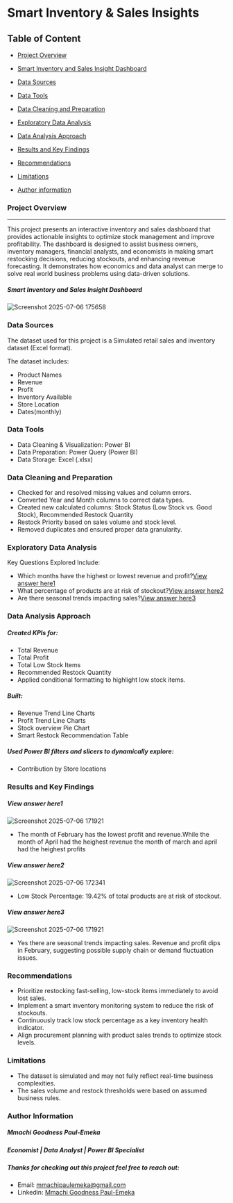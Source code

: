 # Smart Inventory & Sales Insights

## Table of Content
- [Project Overview](#project-overview)

- [Smart Inventory and Sales Insight Dashboard](#smart-inventory-and-sales-insight-dashboard)

- [Data Sources](#data-sources)

- [Data Tools](#data-tools)

- [Data Cleaning and Preparation](#data-cleaning-and-preparation)

- [Exploratory Data Analysis](#exploratory-data-analysis)

- [Data Analysis Approach](#data-analysis-approach)

- [Results and Key Findings](#results-and-key-findings)

- [Recommendations](#recommendations)

- [Limitations](#limitations)

- [Author information](#author-information)


### Project Overview
---
This project presents an interactive inventory and sales dashboard that provides actionable insights to optimize stock management and improve profitability.
The dashboard is designed to assist business owners, inventory managers, financial analysts, and economists in making smart restocking decisions, reducing stockouts, and enhancing revenue forecasting. It demonstrates how economics and data analyst can merge to solve real world business problems using data-driven solutions.

##### Smart Inventory and Sales Insight Dashboard
![Screenshot 2025-07-06 175658](https://github.com/user-attachments/assets/a4e6fb3e-fd56-4257-be05-f037d44cb4fc)


### Data Sources

The dataset used for this project is a Simulated retail sales and inventory dataset (Excel format).

The dataset includes:
- Product Names
- Revenue
- Profit
- Inventory Available
- Store Location
- Dates(monthly)

### Data Tools
- Data Cleaning & Visualization: Power BI
- Data Preparation: Power Query (Power BI)
- Data Storage: Excel (.xlsx)

### Data Cleaning and Preparation
- Checked for and resolved missing values and column errors.
- Converted Year and Month columns to correct data types.
- Created new calculated columns:
    Stock Status (Low Stock vs. Good Stock),
    Recommended Restock Quantity
- Restock Priority based on sales volume and stock level.
- Removed duplicates and ensured proper data granularity.

### Exploratory Data Analysis
Key Questions Explored Include:
- Which months have the highest or lowest revenue and profit?[View answer here1](#view-answer-here1)
- What percentage of products are at risk of stockout?[View answer here2](#view-answer-here2)
- Are there seasonal trends impacting sales?[View answer here3](#view-answer-here3)

### Data Analysis Approach

##### Created KPIs for:
- Total Revenue
- Total Profit
- Total Low Stock Items
- Recommended Restock Quantity
- Applied conditional formatting to highlight low stock items.

##### Built:
- Revenue Trend Line Charts
- Profit Trend Line Charts
- Stock overview Pie Chart
- Smart Restock Recommendation Table

##### Used Power BI filters and slicers to dynamically explore:
- Contribution by Store locations

### Results and Key Findings
##### View answer here1
![Screenshot 2025-07-06 171921](https://github.com/user-attachments/assets/2514f0c5-bed8-4ec7-aab9-8d9506a7ded4)
-  The month of February has the lowest profit and revenue.While the month of April had the heighest revenue the month of march and april had the heighest profits
  
##### View answer here2
![Screenshot 2025-07-06 172341](https://github.com/user-attachments/assets/e51b2aa4-16ce-4c49-b6e1-09ffa73ae7f5)
- Low Stock Percentage: 19.42% of total products are at risk of stockout.
  
##### View answer here3
![Screenshot 2025-07-06 171921](https://github.com/user-attachments/assets/b72015e5-5536-45d3-84ed-4c286b34dcbf)
- Yes there are seasonal trends impacting sales. Revenue and profit dips in February, suggesting possible supply chain or demand fluctuation issues.

### Recommendations
- Prioritize restocking fast-selling, low-stock items immediately to avoid lost sales.
- Implement a smart inventory monitoring system to reduce the risk of stockouts.
- Continuously track low stock percentage as a key inventory health indicator.
- Align procurement planning with product sales trends to optimize stock levels.

### Limitations
- The dataset is simulated and may not fully reflect real-time business complexities.
- The sales volume and restock thresholds were based on assumed business rules.

### Author Information
##### Mmachi Goodness Paul-Emeka
##### Economist | Data Analyst | Power BI Specialist
##### Thanks for checking out this project feel free to reach out:
- Email:
 [mmachipaulemeka@gmail.com](mmachipaulemeka@gmail.com)
- Linkedin:
 [Mmachi Goodness Paul-Emeka](https://www.linkedin.com/in/mmachi-goodness-paul-emeka)

